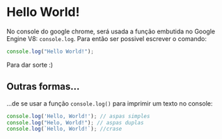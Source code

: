 # Hello World!
No console do google chrome, será usada a função embutida no Google Engine V8: `console.log`. Para
então ser possivel escrever o comando: 
```js
console.log("Hello World!");
```

Para dar sorte :)

## Outras formas...
...de se usar a função `console.log()` para imprimir um texto no console:

```js
console.log('Hello, World!'); // aspas simples
console.log("Helo, World!"); // aspas duplas
console.log(`Hello, World!`); //crase
```

